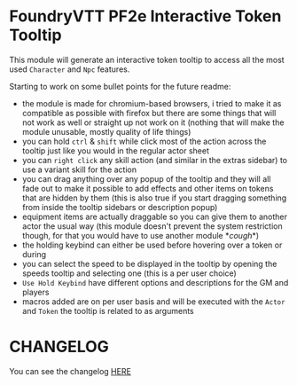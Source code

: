 # FoundryVTT PF2e Interactive Token Tooltip

This module will generate an interactive token tooltip to access all the most used `Character` and `Npc` features.

Starting to work on some bullet points for the future readme:

-   the module is made for chromium-based browsers, i tried to make it as compatible as possible with firefox but there are some things that will not work as well or straight up not work on it (nothing that will make the module unusable, mostly quality of life things)
-   you can hold `ctrl` & `shift` while click most of the action across the tooltip just like you would in the regular actor sheet
-   you can `right click` any skill action (and similar in the extras sidebar) to use a variant skill for the action
-   you can drag anything over any popup of the tooltip and they will all fade out to make it possible to add effects and other items on tokens that are hidden by them (this is also true if you start dragging something from inside the tooltip sidebars or description popup)
-   equipment items are actually draggable so you can give them to another actor the usual way (this module doesn't prevent the system restriction though, for that you would have to use another module \*_cough_\*)
-   the holding keybind can either be used before hovering over a token or during
-   you can select the speed to be displayed in the tooltip by opening the speeds tooltip and selecting one (this is a per user choice)
-   `Use Hold Keybind` have different options and descriptions for the GM and players
-   macros added are on per user basis and will be executed with the `Actor` and `Token` the tooltip is related to as arguments

# CHANGELOG

You can see the changelog [HERE](./CHANGELOG.md)
